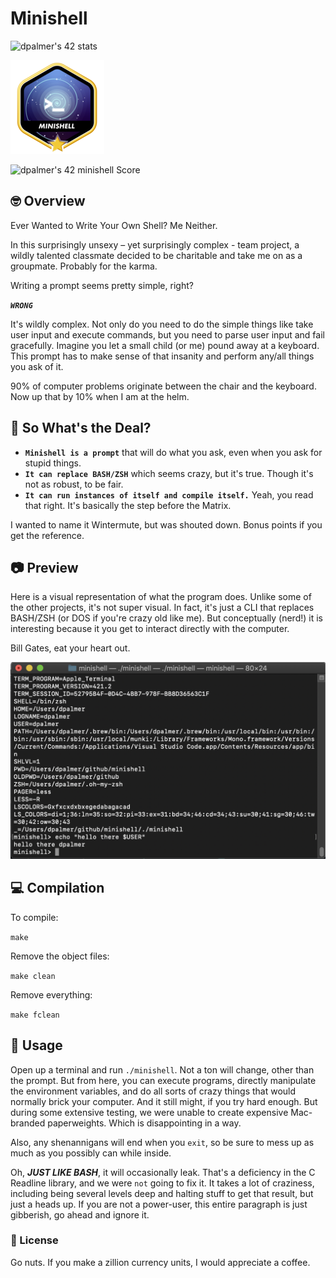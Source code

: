 # Minishell
![dpalmer's 42 stats](https://badge42.vercel.app/api/v2/cli5pb141011308mh1fmi5qrq/stats?cursusId=21&coalitionId=271)

![Achievement Unlocked!](./assets/minishellm.png)

![dpalmer's 42 minishell Score](https://badge42.vercel.app/api/v2/cli5pb141011308mh1fmi5qrq/project/2974759)

## 🤓 Overview
Ever Wanted to Write Your Own Shell? Me Neither.

In this surprisingly unsexy – yet surprisingly complex - team project, a wildly talented classmate decided to be charitable and take me on as a groupmate. Probably for the karma.

Writing a prompt seems pretty simple, right?

***`WRONG`***

It's wildly complex. Not only do you need to do the simple things like take user input and execute commands, but you need to parse user input and fail gracefully. Imagine you let a small child (or me) pound away at a keyboard. This prompt has to make sense of that insanity and perform any/all things you ask of it.

90% of computer problems originate between the chair and the keyboard. Now up that by 10% when I am at the helm.

## 🧐 So What's the Deal?
- **`Minishell is a prompt`** that will do what you ask, even when you ask for stupid things.
- **`It can replace BASH/ZSH`** which seems crazy, but it's true. Though it's not as robust, to be fair.
- **`It can run instances of itself and compile itself.`** Yeah, you read that right. It's basically the step before the Matrix.

I wanted to name it Wintermute, but was shouted down. Bonus points if you get the reference.

## 📷 Preview
Here is a visual representation of what the program does. Unlike some of the other projects, it's not super visual. In fact, it's just a CLI that replaces BASH/ZSH (or DOS if you're crazy old like me). But conceptually (nerd!) it is interesting because it you get to interact directly with the computer. 

Bill Gates, eat your heart out.

![Screenshot](./assets/minishell.png)

## 💻 Compilation
To compile:

```make```

Remove the object files:

```make clean```

Remove everything:

```make fclean```

## 🤡 Usage
Open up a terminal and run ```./minishell```. Not a ton will change, other than the prompt. But from here, you can execute programs, directly manipulate the environment variables, and do all sorts of crazy things that would normally brick your computer. And it still might, if you try hard enough. But during some extensive testing, we were unable to create expensive Mac-branded paperweights. Which is disappointing in a way.

Also, any shenannigans will end when you ```exit```, so be sure to mess up as much as you possibly can while inside.

Oh, ***JUST LIKE BASH***, it will occasionally leak. That's a deficiency in the C Readline library, and we were `not` going to fix it. It takes a lot of craziness, including being several levels deep and halting stuff to get that result, but just a heads up. If you are not a power-user, this entire paragraph is just gibberish, go ahead and ignore it.

### 📝 License
Go nuts. If you make a zillion currency units, I would appreciate a coffee.
